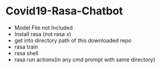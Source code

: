 # Covid19-Rasa-Chatbot
* Model File not Included
* Install rasa (not rasa x)
* get into directory path of this downloaded repo
* rasa train
* rasa shell
* rasa run actions(in any cmd prompt with same directory)
